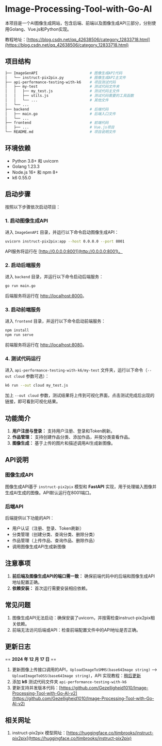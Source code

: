 # Image-Processing-Tool-with-Go-AI
本项目是一个AI图像生成网站，包含后端、前端以及图像生成API三部分，分别使用Golang、Vue.js和Python实现。

教程地址：[https://blog.csdn.net/qq_42638506/category_12833718.html](https://blog.csdn.net/qq_42638506/category_12833718.html)

## 项目结构
```bash
├── ImageGenAPI                        # 图像生成API代码
│   └── instruct-pix2pix.py            # 图像生成API主文件
├── api-performance-testing-with-k6    # 项目测试代码
│   ├── my-test                        # 测试代码文件夹
│   │   ├── my_test.js                 # 测试代码主文件
│   │   ├── utils.js                   # 测试代码需要的工具函数
│   │   └── ...                        # 其他文件
│   └── ...                 
├── backend                            # 后端代码
│   ├── main.go                        # 后端入口文件
│   └── ...                  
├── frontend                           # 前端代码
│   ├── ...                            # Vue.js项目
└── README.md                          # 项目说明文件
```
## 环境依赖

* Python 3.8+ 和 uvicorn
* Golang 1.23.3
* Node.js 16+ 和 npm 8+
* k6 0.55.0

## 启动步骤

按照以下步骤依次启动项目：
### 1. 启动图像生成API

进入 `ImageGenAPI` 目录，并运行以下命令启动图像生成API：
```bash
uvicorn instruct-pix2pix:app --host 0.0.0.0 --port 8001
```
API服务将运行在 [http://0.0.0.0:8001](http://0.0.0.0:8001)。

### 2. 启动后端服务

进入 `backend` 目录，并运行以下命令启动后端服务：
```bash
go run main.go
```

后端服务将运行在 [http://localhost:8000](http://localhost:8000)。

### 3. 启动前端服务

进入 `frontend` 目录，并运行以下命令启动前端服务：
```bash
npm install
npm run serve
```
前端服务将运行在 [http://localhost:8080](http://localhost:8080)。

### 4. 测试代码运行

进入 `api-performance-testing-with-k6/my-test` 文件夹，运行以下命令（`--out cloud` 参数可选）：
```bash
k6 run --out cloud my_test.js
```
加上 `--out cloud` 参数，测试结果将上传到可视化界面，点击测试完成后出现的链接，即可看到可视化结果。

## 功能简介

1. **用户注册与登录：** 支持用户注册、登录和Token刷新。
2. **作品管理：** 支持创建作品分类、添加作品，并按分类查看作品。
3. **图像生成：** 基于上传的图片和描述调用AI生成新图像。

## API说明

### 图像生成API

图像生成API基于 `instruct-pix2pix` 模型和 **FastAPI** 实现，用于处理输入图像并生成AI生成的图像。API默认运行在8001端口。

### 后端API

后端提供以下功能的API：

* 用户认证（注册、登录、Token刷新）
* 分类管理（创建分类、查询分类、删除分类）
* 作品管理（上传作品、查询作品、删除作品）
* 调用图像生成API生成新图像

## 注意事项

1. **前后端及图像生成API的端口需一致：** 确保前端代码中的后端和图像生成API地址配置正确。
2. **依赖安装：** 首次运行需要安装相应依赖。

## 常见问题

1. 图像生成API无法启动：确保安装了uvicorn，并按需检查instruct-pix2pix相关依赖。
2. 前端无法访问后端或API：检查前端配置文件中的API地址是否正确。

## 更新日志
== **2024 年 12 月 17 日** ==
1. 更新图像上传接口调用的API，`UploadImageToSMMS(base64Image string)` --> `UploadImageToOSS(base64Image string)`，API 实现教程：[稍后更新]()
2. 添加 **k6** 测试代码文件夹 `api-performance-testing-with-k6`
3. 更新支持并发版本代码：[https://github.com/Gezelligheid1010/Image-Processing-Tool-with-Go-AI-v2](https://github.com/Gezelligheid1010/Image-Processing-Tool-with-Go-AI-v2)

## 相关网址
1. instruct-pix2pix 模型网址：[https://huggingface.co/timbrooks/instruct-pix2pix](https://huggingface.co/timbrooks/instruct-pix2pix)
